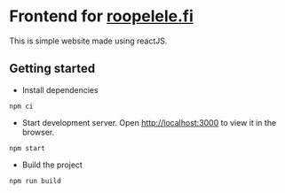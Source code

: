 # Frontend for [roopelele.fi](https://roopelele.fi)

This is simple website made using reactJS.

## Getting started
- Install dependencies
```
npm ci
```
- Start development server. Open [http://localhost:3000](http://localhost:3000) to view it in the browser.

```
npm start
```
- Build the project
```
npm run build
```